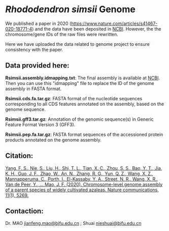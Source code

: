 # *Rhododendron simsii* Genome

We published a paper in 2020 (https://www.nature.com/articles/s41467-020-18771-4) and the data have been deposited in [NCBI](https://www.ncbi.nlm.nih.gov/assembly/GCA_014282245.1/). However, the the chromosome/gene IDs of the raw files were rewritten.

Here we have uploaded the data related to genome project to ensure consistency with the paper.




## Data provided here:

**Rsimsii.assembly.idmapping.txt**:  The final assembly is available at [NCBI](https://ftp.ncbi.nlm.nih.gov/genomes/all/GCA/014/282/245/GCA_014282245.1_ASM1428224v1/GCA_014282245.1_ASM1428224v1_genomic.fna.gz). Then you can use this "idmapping" file to replace the ID of the genome assembly in FASTA format.

**Rsimsii.cds.fa.tar.gz**: FASTA format of the nucleotide sequences corresponding to all CDS features annotated on the assembly, based on the genome sequence. 

**Rsimsii.gff3.tar.gz**:  Annotation of the genomic sequence(s) in Generic Feature Format Version 3 (GFF3).

**Rsimsii.pep.fa.tar.gz**:  FASTA format sequences of the accessioned protein products annotated on the genome assembly. 



## Citation: 
[Yang, F. S., Nie, S., Liu, H., Shi, T. L., Tian, X. C., Zhou, S. S., Bao, Y. T., Jia, K. H., Guo, J. F., Zhao, W., An, N., Zhang, R. G., Yun, Q. Z., Wang, X. Z., Mannapperuma, C., Porth, I., El-Kassaby, Y. A., Street, N. R., Wang, X. R., Van de Peer, Y., … Mao, J. F. (2020). Chromosome-level genome assembly of a parent species of widely cultivated azaleas. Nature communications, 11(1), 5269.](https://doi.org/10.1038/s41467-020-18771-4)

## Contaction:
Dr. MAO <jianfeng.mao@bjfu.edu.cn> ; Shuai <nieshuai@bjfu.edu.cn>
